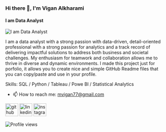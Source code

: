 ### Hi there 👋, I'm Vigan Alkharami
#### I am Data Analyst 
![I am Data Analyst ](https://media.licdn.com/dms/image/D5616AQGMs0n93jhMIw/profile-displaybackgroundimage-shrink_350_1400/0/1697519313305?e=1703116800&v=beta&t=bjbZy41Biq_7wwesvJFh5ad5c8HHaX3MZZu791a_fWw)

I am a data analyst with a strong passion with data-driven, detail-oriented professional with a strong passion for analytics and a track record of delivering impactful solutions to address both business and societal challenges. My enthusiasm for teamwork and collaboration allows me to thrive in diverse and dynamic environments. I made this project just for porfolio, it allows you to create nice and simple GitHub Readme files that you can copy/paste and use in your profile.

Skills: SQL / Python / Tableau / Powe BI / Statistical Analytics

- 📫 How to reach me: mvigan77@gmail.com 


[<img src='https://cdn.jsdelivr.net/npm/simple-icons@3.0.1/icons/github.svg' alt='github' height='40'>](https://github.com/mviganalk)  [<img src='https://cdn.jsdelivr.net/npm/simple-icons@3.0.1/icons/linkedin.svg' alt='linkedin' height='40'>](https://www.linkedin.com/in/mviganalkharami/)  [<img src='https://cdn.jsdelivr.net/npm/simple-icons@3.0.1/icons/instagram.svg' alt='instagram' height='40'>](https://www.instagram.com/viganalk_/)  

![Profile views](https://gpvc.arturio.dev/mviganalk)  






